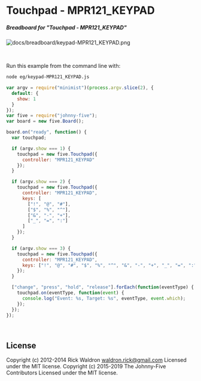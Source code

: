 <!--remove-start-->

# Touchpad - MPR121_KEYPAD

<!--remove-end-->






##### Breadboard for "Touchpad - MPR121_KEYPAD"



![docs/breadboard/keypad-MPR121_KEYPAD.png](breadboard/keypad-MPR121_KEYPAD.png)<br>

&nbsp;




Run this example from the command line with:
```bash
node eg/keypad-MPR121_KEYPAD.js
```


```javascript
var argv = require("minimist")(process.argv.slice(2), {
  default: {
    show: 1
  }
});
var five = require("johnny-five");
var board = new five.Board();

board.on("ready", function() {
  var touchpad;

  if (argv.show === 1) {
    touchpad = new five.Touchpad({
      controller: "MPR121_KEYPAD"
    });
  }

  if (argv.show === 2) {
    touchpad = new five.Touchpad({
      controller: "MPR121_KEYPAD",
      keys: [
        ["!", "@", "#"],
        ["$", "%", "^"],
        ["&", "-", "+"],
        ["_", "=", ":"]
      ]
    });
  }

  if (argv.show === 3) {
    touchpad = new five.Touchpad({
      controller: "MPR121_KEYPAD",
      keys: ["!", "@", "#", "$", "%", "^", "&", "-", "+", "_", "=", ":"]
    });
  }

  ["change", "press", "hold", "release"].forEach(function(eventType) {
    touchpad.on(eventType, function(event) {
      console.log("Event: %s, Target: %s", eventType, event.which);
    });
  });
});

```








&nbsp;

<!--remove-start-->

## License
Copyright (c) 2012-2014 Rick Waldron <waldron.rick@gmail.com>
Licensed under the MIT license.
Copyright (c) 2015-2019 The Johnny-Five Contributors
Licensed under the MIT license.

<!--remove-end-->
